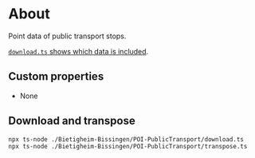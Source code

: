 # About

Point data of public transport stops.

[`download.ts` shows which data is included](./download.ts).

## Custom properties

- None

## Download and transpose

```
npx ts-node ./Bietigheim-Bissingen/POI-PublicTransport/download.ts
npx ts-node ./Bietigheim-Bissingen/POI-PublicTransport/transpose.ts
```
